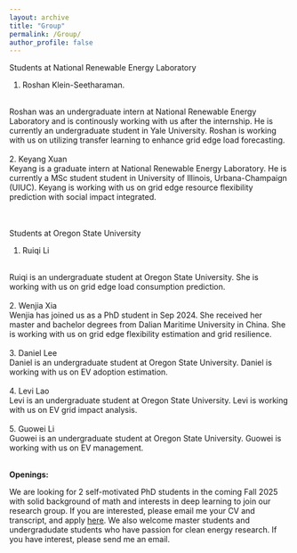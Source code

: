 ```yaml
---
layout: archive
title: "Group"
permalink: /Group/
author_profile: false
---
```



Students at National Renewable Energy Laboratory 
1. Roshan Klein-Seetharaman.
<br>
Roshan was an undergraduate intern at National Renewable Energy Laboratory and is continously working with us after the internship.  He is currently an undergraduate student in Yale University. Roshan is working with us on utilizing transfer learning to enhance grid edge load forecasting. 
<br>
<br>
2. Keyang Xuan
<br>
Keyang is a graduate intern at National Renewable Energy Laboratory. He is currently a MSc student student in University of Illinois, Urbana-Champaign (UIUC). Keyang is working with us on grid edge resource flexibility prediction with social impact integrated. 
<br>
<br>
<br>

Students at Oregon State University 
1. Ruiqi Li 
<br>
Ruiqi is an undergraduate student at Oregon State University. She is working with us on grid edge load consumption prediction. 
<br>
<br>
2. Wenjia Xia
<br>
Wenjia has joined us as a PhD student in Sep 2024. She received her master and bachelor degrees from Dalian Maritime University in China. She is working with us on grid edge flexibility estimation and grid resilience. 
<br>
<br>
3. Daniel Lee
<br>
Daniel is an undergraduate student at Oregon State University. Daniel is working with us on EV adoption estimation. 
<br>
<br>
4. Levi Lao
<br>
Levi is an undergraduate student at Oregon State University. Levi is working with us on EV grid impact analysis. 
<br>
<br>
5. Guowei Li
<br>
Guowei is an undergraduate student at Oregon State University. Guowei is working with us on EV management. 
<br>
<br>

**Openings:**

We are looking for 2 self-motivated PhD students in the coming Fall 2025 with solid background of math and interests in deep learning to join our research group. If you are interested, please email me your CV and transcript, and apply <a href="https://gradschool.oregonstate.edu/admissions">here</a>. We also welcome master students and undergradudate students who have passion for clean energy research. If you have interest, please send me an email.
